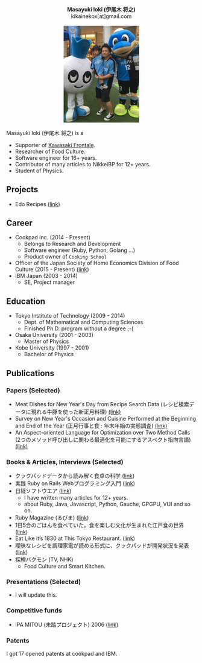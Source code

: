 <p align="center">
  <b>Masayuki Ioki (伊尾木 将之)</b><br>
  kikainekox[at]gmail.com <br>
  <br>
  <img src="keyimage.png" width="200px" />
</p>

Masayuki Ioki (伊尾木 将之) is a
- Supporter of [Kawasaki Frontale](https://www.frontale.co.jp/).
- Researcher of Food Culture.
- Software engineer for 16+ years.
- Contributor of many articles to NikkeiBP for 12+ years.
- Student of Physics.

## Projects
- Edo Recipes ([link](https://cookpad.com/kitchen/14604664))

## Career
- Cookpad Inc. (2014 - Present)
  - Belongs to Research and Development
  - Software engineer (Ruby, Python, Golang ...)
  - Product owner of `Cooking School`
- Officer of the Japan Society of Home Economics Division of Food Culture (2015 - Present) ([link](http://www.js-foodculture.org/))
- IBM Japan (2003 - 2014)
  - SE, Project manager

## Education
- Tokyo Institute of Technology (2009 - 2014)
  - Dept. of Mathematical and Computing Sciences
  - Finished Ph.D. program without a degree ;-(
- Osaka University (2001 - 2003)
  - Master of Physics
- Kobe University (1997 - 2001)
  - Bachelor of Physics

## Publications
### Papers (Selected)
- Meat Dishes for New Year's Day from Recipe Search Data (レシピ検索データに現れる牛豚を使った新正月料理) [(link)](https://ci.nii.ac.jp/naid/40021026570)
- Survey on New Year's Occasion and Cuisine Performed at the Beginning and End of the Year (正月行事と食 : 年末年始の実態調査) [(link)](https://ci.nii.ac.jp/naid/40021785425)
- An Aspect-oriented Language for Optimization over Two Method Calls (2つのメソッド呼び出しに関わる最適化を可能にするアスペクト指向言語) [(link)](https://ci.nii.ac.jp/naid/110008616677)

### Books & Articles, Interviews (Selected)
- クックパッドデータから読み解く食卓の科学 ([link](https://www.amazon.co.jp/dp/4785505206/))
- 実践 Ruby on Rails Webプログラミング入門 ([link](https://www.amazon.co.jp/dp/4881665413))
- 日経ソフトウエア ([link](https://www.nikkeibpm.co.jp/item/nsw/756/saishin.html))
  - I have written many articles for 12+ years.
  - about Ruby, Java, Javascript, Python, Gauche, GPGPU, VUI and so on.
- Ruby Magazine (るびま) ([link](https://magazine.rubyist.net/articles/0020/0020-Hotlinks.html))
- 1日5合のごはんを食べていた。食を楽しむ文化が生まれた江戸食の世界 ([link](https://www.mylohas.net/2018/05/167531edo.html))
- Eat Like it’s 1830 at This Tokyo Restaurant. ([link](https://heated.medium.com/eat-like-its-1830-at-this-tokyo-restaurant-710852fe969f))
- 曖昧なレシピを調理家電が読める形式に、クックパッドが開発状況を発表 ([link](https://tech.nikkeibp.co.jp/atcl/nxt/news/18/04267/?ST=nnm))
- 探検バクモン (TV, NHK)
  - Food Culture and Smart Kitchen.

### Presentations (Selected)
- I will update this.

### Competitive funds
- IPA MITOU (未踏プロジェクト) 2006 ([link](https://www.ipa.go.jp/jinzai/esp/2006mito1/gaiyou/4-24.html))

### Patents
I got 17 opened patents at cookpad and IBM.
